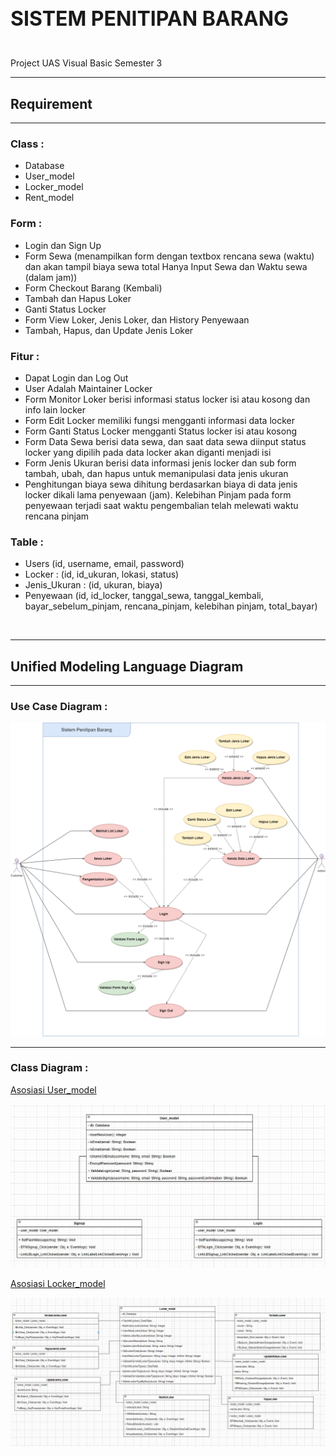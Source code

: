 <h2 style="font-weight: 700; font-size: 2rem">SISTEM PENITIPAN BARANG</h2>

<br>
Project UAS Visual Basic Semester 3

<hr>
<h2 style="font-weight: 700">Requirement</h2>
<hr>

### Class :

- Database
- User_model
- Locker_model
- Rent_model

### Form :

- Login dan Sign Up
- Form Sewa (menampilkan form dengan textbox rencana sewa (waktu) dan akan tampil biaya sewa total Hanya Input Sewa dan Waktu sewa (dalam jam))
- Form Checkout Barang (Kembali)
- Tambah dan Hapus Loker
- Ganti Status Locker
- Form View Loker, Jenis Loker, dan History Penyewaan
- Tambah, Hapus, dan Update Jenis Loker

### Fitur :

- Dapat Login dan Log Out
- User Adalah Maintainer Locker
- Form Monitor Loker berisi informasi status locker isi atau kosong dan info lain locker
- Form Edit Locker memiliki fungsi mengganti informasi data locker
- Form Ganti Status Locker mengganti Status locker isi atau kosong
- Form Data Sewa berisi data sewa, dan saat data sewa diinput status locker yang dipilih pada data locker akan diganti menjadi isi
- Form Jenis Ukuran berisi data informasi jenis locker dan sub form tambah, ubah, dan hapus untuk memanipulasi data jenis ukuran
- Penghitungan biaya sewa dihitung berdasarkan biaya di data jenis locker dikali lama penyewaan (jam).
  Kelebihan Pinjam pada form penyewaan terjadi saat waktu pengembalian telah melewati waktu rencana pinjam

### Table :

- Users (id, username, email, password)
- Locker : (id, id_ukuran, lokasi, status)
- Jenis_Ukuran : (id, ukuran, biaya)
- Penyewaan (id, id_locker, tanggal_sewa, tanggal_kembali, bayar_sebelum_pinjam, rencana_pinjam, kelebihan pinjam, total_bayar)

<br>
<hr>
<h2 style="font-weight: 700">Unified Modeling Language Diagram</h2>
<hr>

### Use Case Diagram :

<img src="./img/UCD.png" alt="Use Case Diagram">

<hr>

### Class Diagram :

<p style="text-decoration: underline">Asosiasi User_model</p>
<img src="./img/User_model_CD_Asosiasi.jpg" alt="Use Case Diagram">

<br>

<p style="text-decoration: underline">Asosiasi Locker_model</p>
<img src="./img/Locker_model_CD_Asosiasi.jpg" alt="Use Case Diagram">

